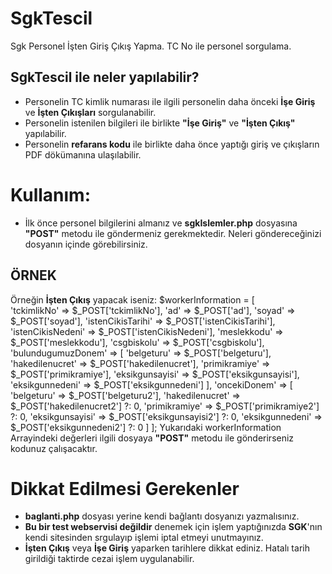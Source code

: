 # SgkTescil
Sgk Personel İşten Giriş Çıkış Yapma. TC No ile personel sorgulama.

## SgkTescil ile neler yapılabilir?
- Personelin TC kimlik numarası ile ilgili personelin daha önceki **İşe Giriş** ve **İşten Çıkışları** sorgulanabilir.
- Personelin istenilen bilgileri ile birlikte **"İşe Giriş"** ve **"İşten Çıkış"** yapılabilir.
- Personelin **refarans kodu** ile birlikte daha önce yaptığı giriş ve çıkışların PDF dökümanına ulaşılabilir.

# Kullanım:
- İlk önce personel bilgilerini almanız ve **sgkIslemler.php** dosyasına **"POST"** metodu ile göndermeniz gerekmektedir. Neleri göndereceğinizi dosyanın içinde görebilirsiniz.
 ## ÖRNEK
  Örneğin **İşten Çıkış** yapacak iseniz:
    $workerInformation = [ \
            'tckimlikNo' => $_POST['tckimlikNo'],
            'ad' => $_POST['ad'],
            'soyad' => $_POST['soyad'],
            'istenCikisTarihi' => $_POST['istenCikisTarihi'],
            'istenCikisNedeni' => $_POST['istenCikisNedeni'],
            'meslekkodu' => $_POST['meslekkodu'],
            'csgbiskolu' => $_POST['csgbiskolu'],
            'bulundugumuzDonem' => [
                'belgeturu' => $_POST['belgeturu'],
                'hakedilenucret' => $_POST['hakedilenucret'],
                'primikramiye' => $_POST['primikramiye'],
                'eksikgunsayisi' => $_POST['eksikgunsayisi'],
                'eksikgunnedeni' => $_POST['eksikgunnedeni']
            ],
            'oncekiDonem' => [
                'belgeturu' => $_POST['belgeturu2'],
                'hakedilenucret' => $_POST['hakedilenucret2'] ?: 0,
                'primikramiye' => $_POST['primikramiye2'] ?: 0,
                'eksikgunsayisi' => $_POST['eksikgunsayisi2'] ?: 0,
                'eksikgunnedeni' => $_POST['eksikgunnedeni2'] ?: 0
            ]
        ];
  Yukarıdaki workerInformation Arrayindeki değerleri ilgili dosyaya **"POST"** metodu ile gönderirseniz kodunuz çalışacaktır.
# Dikkat Edilmesi Gerekenler  
- **baglanti.php** dosyası yerine kendi bağlantı dosyanızı yazmalısınız.
- **Bu bir test webservisi değildir** denemek için işlem yaptığınızda **SGK**'nın kendi sitesinden srgulayıp işlemi iptal etmeyi unutmayınız.
- **İşten Çıkış** veya **İşe Giriş** yaparken tarihlere dikkat ediniz. Hatalı tarih girildiği taktirde cezai işlem uygulanabilir.



